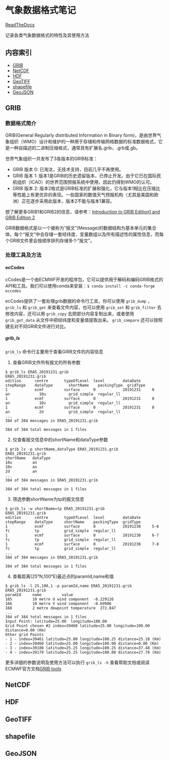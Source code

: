# 气象数据格式笔记

[ReadTheDocs](https://meteodataformatnote.readthedocs.io/zh_CN/latest/index.html)

记录各类气象数据格式的特性及其使用方法   

## 内容索引
* [GRIB](#GRIB)
* [NetCDF](#NetCDF)
* [HDF](#HDF)
* [GeoTIFF](#GeoTIFF)
* [shapefile](#shapefile)
* [GeoJSON](#GeoJSON)

## GRIB
### 数据格式简介
GRIB(General Regularly distributed Information in Binary form)，是由世界气象组织（WMO）设计和维护的一种用于存储和传输网格数据的标准数据格式，它是一种自描述的二进制压缩格式，通常具有扩展名.grib，.grb或.gb。

世界气象组织一共发布了3各版本的GRIB标准：

* GRIB 版本 0: 已淘汰，无技术支持，目前几乎不再使用。
* GRIB 版本 1: 版本1是GRIB的历史遗留版本，已停止开发。由于它已在国际民航组织（ICAO）的世界范围预报系统中使用，因此仍得到WMO的认可。
* GRIB 版本 2: 版本2格式是GRIB标准的扩展和强化，它与版本1相比在压缩比等性能上有更优异的表现。一些国家的数值天气预报机构（尤其是美国和欧洲）正在逐步采用此版本，版本2不能与版本1兼容。

想了解更多GRIB1和GRIB2的信息，请参考：[Introduction to
GRIB Edition1 and GRIB Edition 2](https://www.wmo.int/pages/prog/www/WMOCodes/Guides/GRIB/Introduction_GRIB1-GRIB2.pdf)

GRIB数据格式是以一个被称为“报文”(Message)的数据结构为基本单元的集合体。每个“报文”中会存储一套经纬度、变量数组以及所有描述性的属性信息，而每个GRIB文件里会按顺序排列存储多个“报文”。
### 处理工具及方法
#### ecCodes
cCodes是一个由ECMWF开发的程序包，它可以提供用于解码和编码GRIB格式的API和工具。我们可以使用conda来安装：`$ conda install -c conda-forge eccodes`

ecCodes提供了一套处理grib数据的命令行工具，你可以使用 `grib_dump` ， `grib_ls` 和 `grib_get` 来查看文件内容，也可以使用 `grib_set` 和 `grib_filter` 去修改内容，还可以用 `grib_copy` 去把部分内容复制出来，或者使用 `grib_get_data` 从文件中把经纬度和变量值提取出来。 `grib_compare` 还可以按照键去对不同GRIB文件进行对比。

##### grib_ls
`grib_ls` 命令行主要用于查看GIRB文件的内容信息
1. 查看GRIB文件所有报文的所有参数
```
$ grib_ls ERA5_20191231.grib
ERA5_20191231.grib
edition      centre       typeOfLevel  level        dataDate     stepRange    dataType       shortName    packingType  gridType     
1            ecmf         surface      0            20191231     0            an             10u          grid_simple  regular_ll  
1            ecmf         surface      0            20191231     0            an             10v          grid_simple  regular_ll  
1            ecmf         surface      0            20191231     0            an             2d           grid_simple  regular_ll  
...
384 of 384 messages in ERA5_20191231.grib

384 of 384 total messages in 1 files
```

2. 仅查看报文信息中的shortName和dataType参数
```
$ grib_ls -p shortName,dataType ERA5_20191231.grib 
ERA5_20191231.grib
shortName   dataType    
10u         an         
10v         an         
2d          an         
...
384 of 384 messages in ERA5_20191231.grib

384 of 384 total messages in 1 files
```

3. 筛选参数shortName为tp的报文信息
```
$ grib_ls -w shortName=tp ERA5_20191231.grib 
ERA5_20191231.grib
edition      centre       typeOfLevel  level        dataDate     stepRange    dataType     shortName    packingType  gridType     
1            ecmf         surface      0            20191230     5-6          fc           tp           grid_simple  regular_ll  
1            ecmf         surface      0            20191230     6-7          fc           tp           grid_simple  regular_ll  
1            ecmf         surface      0            20191230     7-8          fc           tp           grid_simple  regular_ll  
...
384 of 384 messages in ERA5_20191231.grib

384 of 384 total messages in 1 files
```

4. 查看距离(25°N,100°E)最近点的paramId,name和值
```
$ grib_ls -l 25,100,1 -p paramId,name ERA5_20191231.grib 
ERA5_20191231.grib
paramId     name         value 
165         10 metre U wind component  -0.229126   
166         10 metre V wind component  -0.69986    
168         2 metre dewpoint temperature  272.847     
...
384 of 384 total messages in 1 files
Input Point: latitude=25.00  longitude=100.00
Grid Point chosen #2 index=39460 latitude=25.00 longitude=100.00 distance=0.00 (Km)
Other grid Points
- 1 - index=39461 latitude=25.00 longitude=100.25 distance=25.18 (Km)
- 2 - index=39460 latitude=25.00 longitude=100.00 distance=0.00 (Km)
- 3 - index=39180 latitude=25.25 longitude=100.25 distance=37.48 (Km)
- 4 - index=39179 latitude=25.25 longitude=100.00 distance=27.78 (Km)
```
更多详细的参数说明及使用方法可以执行 `grib_ls -h` 查看帮助文档或阅读ECMWF官方文档[GRIB tools](https://confluence.ecmwf.int/display/GRIB/GRIB+tools)

## NetCDF
## HDF
## GeoTIFF
## shapefile
## GeoJSON